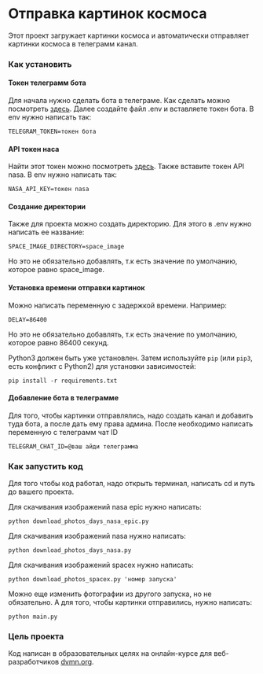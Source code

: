 # Отправка картинок космоса

Этот проект загружает картинки космоса и автоматически отправляет картинки космоса в телеграмм канал.

### Как установить

#### Токен телеграмм бота
Для начала нужно сделать бота в телеграме. Как сделать можно посмотреть [здесь](https://way23.ru/регистрация-бота-в-telegram.html). 
Далее создайте файл .env и вставляете токен бота. 
В env нужно написать так:
```
TELEGRAM_TOKEN=токен бота
```

#### API токен наса
Найти этот токен можно посмотреть [здесь](https://api.nasa.gov/). Также вставите токен API nasa.
В env нужно написать так:
```
NASA_API_KEY=токен nasa
```

#### Создание директории
Также для проекта можно создать директорию. Для этого в .env нужно написать ее название:

```
SPACE_IMAGE_DIRECTORY=space_image
```
Но это не обязательно добавлять, т.к есть значение по умолчанию, которое равно space_image.

#### Установка времени отправки картинок
Можно написать переменную с задержкой времени. 
Например:
```
DELAY=86400
```
Но это не обязательно добавлять, т.к есть значение по умолчанию, которое равно 86400 секунд.

Python3 должен быть уже установлен. 
Затем используйте `pip` (или `pip3`, есть конфликт с Python2) для установки зависимостей:
```
pip install -r requirements.txt
```
#### Добавление бота в телеграмме
Для того, чтобы картинки отправлялись, надо создать канал и добавить туда бота, а после дать ему права админа.
После необходимо написать переменную с телеграмм чат ID
```
TELEGRAM_CHAT_ID=@ваш айди телеграмма
```

### Как запустить код

Для того чтобы код работал, надо открыть терминал, написать cd и путь до вашего проекта.

Для скачивания изображений nasa epic нужно написать:

```
python download_photos_days_nasa_epic.py
```

Для скачивания изображений nasa нужно написать:

```
python download_photos_days_nasa.py
```

Для скачивания изображений spacex нужно написать:
```
python download_photos_spacex.py 'номер запуска'
```
Можно еще изменить фотографии из другого запуска, но не обязательно.
А для того, чтобы картинки отправились, нужно написать:
```
python main.py
```

### Цель проекта

Код написан в образовательных целях на онлайн-курсе для веб-разработчиков [dvmn.org](https://dvmn.org/).
